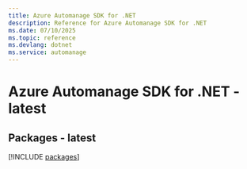 ```yaml
---
title: Azure Automanage SDK for .NET
description: Reference for Azure Automanage SDK for .NET
ms.date: 07/10/2025
ms.topic: reference
ms.devlang: dotnet
ms.service: automanage
---
```

# Azure Automanage SDK for .NET - latest
## Packages - latest
[!INCLUDE [packages](automanage-index.md)]